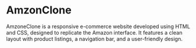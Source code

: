 # AmzonClone
AmzoneClone is a responsive e-commerce website developed using HTML and CSS, designed to replicate the Amazon interface. It features a clean layout with product listings, a navigation bar, and a user-friendly design.
